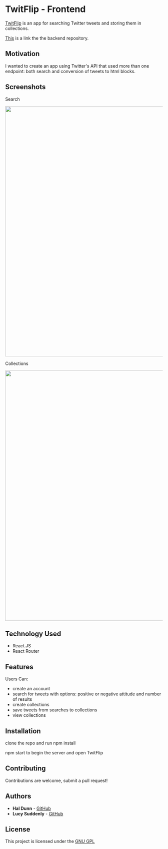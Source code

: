 # TwitFlip - Frontend

[TwitFlip](http://twitflip.herokuapp.com/) is an app for searching Twitter tweets and storing them in collections. 

[This](https://github.com/LucySuddenly/twitflip-backend) is a link the the backend repository.

## Motivation

I wanted to create an app using Twitter's API that used more than one endpoint: both search and conversion of tweets to html blocks.

## Screenshots
Search

<img src="https://i.imgur.com/FMwFIUh.png" width="800">

Collections

<img src="https://i.imgur.com/NjRcnxO.png" width="800">

## Technology Used

- React.JS
- React Router

## Features

Users Can:
- create an account
- search for tweets with options: positive or negative attitude and number of results
- create collections
- save tweets from searches to collections
- view collections

## Installation

clone the repo and run npm install

npm start to begin the server and open TwitFlip

## Contributing

Contributions are welcome, submit a pull request!

## Authors

* **Hal Dunn** - [GitHub](https://github.com/halented)
* **Lucy Suddenly** - [GitHub](https://github.com/LucySuddenly)

## License

This project is licensed under the [GNU GPL](https://www.gnu.org/licenses/gpl-3.0.en.html)


